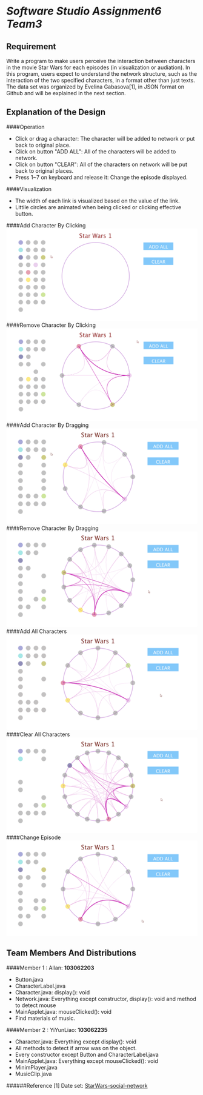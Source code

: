 # _Software Studio Assignment6 **Team3**_ #
## **Requirement** ##
Write a	program to make users	perceive the interaction between characters in the movie Star Wars for each episodes (in visualization or audiation). In this program,	users expect to understand the network structure, such as the interaction of the two specified characters, in a format other than just texts. The data set was	organized by Evelina Gabasova[1], in JSON format on Github and will be explained	 in the next section.
## **Explanation of the Design** ##
####Operation
*	Click or drag a character: The character will be added to network or put back to original place.
*	Click on button "ADD ALL": All of the characters will be added to network.
*	Click on button "CLEAR": All of the characters on network will be put back to original places.
*	Press 1~7 on keyboard and release it: Change the episode displayed.

####Visualization
*	The width of each link is visualized based on the value of the link.
*	Littile circles are animated when being clicked or clicking effective button.

####Add Character By Clicking
![alt text](/picture/add_click.gif "Add Character")
####Remove Character By Clicking
![alt text](/picture/remove_click.gif "Remove Character")
####Add Character By Dragging
![alt text](/picture/add_drag.gif "Add Character")
####Remove Character By Dragging
![alt text](/picture/remove_drag.gif "Remove Character")
####Add All Characters
![alt text](/picture/addAll.gif "Add All Characters")
####Clear All Characters
![alt text](/picture/clear.gif "Clear All Characters")
####Change Episode
![alt text](/picture/changeEpisode.gif "Change Episode")

## **Team Members And Distributions** ##
####Member 1 : Allan: **103062203**
*	Button.java
*	CharacterLabel.java
*	Character.java:	display(): void
*	Network.java: Everything except constructor, display(): void and method to detect mouse
*	MainApplet.java: mouseClicked(): void
*	Find materials of music.

####Member 2 : YiYunLiao: **103062235**
*	Character.java: Everything except display(): void
*	All methods to detect if arrow was on the object.
*	Every constructor except Button and CharacterLabel.java
*	MainApplet.java: Everything except mouseClicked(): void
*	MinimPlayer.java
*	MusicClip.java

######Reference
[1]	Date set: [StarWars-social-network](https://github.com/evelinag/StarWars-social-network)